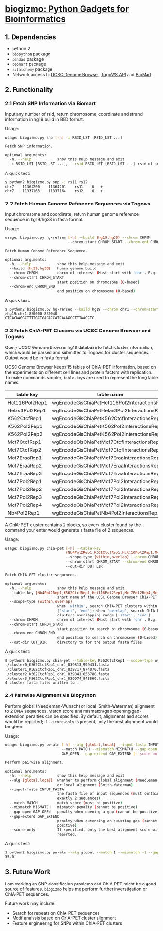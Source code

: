 # [biogizmo: Python Gadgets for Bioinformatics](https://github.com/erikyao/biogizmo)
  
## 1. Dependencies  
  
- python 2
- `biopython` package
- `pandas` package
- `biomart` package
- `sqlalchemy` package
- Network access to [UCSC Genome Browser](https://genome.ucsc.edu/), [TogoWS API](http://togows.org/) and [BioMart](http://grch37.ensembl.org/biomart/martview).
  
## 2. Functionality  
  
### 2.1 Fetch SNP Information via Biomart  
  
Input any number of rsid, return chromosome, coordinate and strand information in hg19 build in BED format.  

Usage:

```bash
usage: biogizmo.py snp [-h] -i RSID_LST [RSID_LST ...]

Fetch SNP information.

optional arguments:
  -h, --help            show this help message and exit
  -i RSID_LST [RSID_LST ...], --rsid RSID_LST [RSID_LST ...] rsid of interest; separate by space if there are multiple
```  
  
A quick test:

```bash
$ python2 biogizmo.py snp -i rs11 rs12
chr7	11364200	11364201	rs11	0	+
chr7	11337163	11337164	rs12	0	+
```
  
### 2.2 Fetch Human Genome Reference Sequences via Togows  

Input chromsome and coordinate, return human genome reference sequence in hg19/hg38 in fasta format.  
  
Usage:  
  
```bash
usage: biogizmo.py hg-refseq [-h] --build {hg19,hg38} --chrom CHROM
                             --chrom-start CHROM_START --chrom-end CHROM_END

Fetch Human Genome Reference Sequence.

optional arguments:
  -h, --help            show this help message and exit
  --build {hg19,hg38}   human genome build
  --chrom CHROM         chrom of interest (Must start with 'chr'. E.g. 'chr1')
  --chrom-start CHROM_START
                        start position on chromosome (0-based)
  --chrom-end CHROM_END
                        end position on chromosome (0-based)
```

A quick test:

```bash
$ python2 biogizmo.py hg-refseq --build hg19 --chrom chr1 --chrom-start 830000 --chrom-end 830040
>hg19:chr1:830000-830040
CTCACAAGGCTTTTGCTGAGACCATCAAAGCCTTTAACCTC
```

### 2.3 Fetch ChIA-PET Clusters via UCSC Genome Browser and Togows

Query UCSC Genome Browser hg19 database to fetch cluster information, which would be parsed and submitted to Togows for cluster sequences. Output would be in fasta format.

UCSC Genome Browser keeps 15 tables of ChIA-PET information, based on the experiments on different cell lines and protein factors with replication. To make commands simpler, `table-key`s are used to represent the long table names.

| table key      | table name                                   |
|----------------|----------------------------------------------|
| Hct116Pol2Rep1 | wgEncodeGisChiaPetHct116Pol2InteractionsRep1 |
| Helas3Pol2Rep1 | wgEncodeGisChiaPetHelas3Pol2InteractionsRep1 |
| K562CtcfRep1   | wgEncodeGisChiaPetK562CtcfInteractionsRep1   |
| K562Pol2Rep1   | wgEncodeGisChiaPetK562Pol2InteractionsRep1   |
| K562Pol2Rep2   | wgEncodeGisChiaPetK562Pol2InteractionsRep2   |
| Mcf7CtcfRep1   | wgEncodeGisChiaPetMcf7CtcfInteractionsRep1   |
| Mcf7CtcfRep2   | wgEncodeGisChiaPetMcf7CtcfInteractionsRep2   |
| Mcf7EraaRep1   | wgEncodeGisChiaPetMcf7EraaInteractionsRep1   |
| Mcf7EraaRep2   | wgEncodeGisChiaPetMcf7EraaInteractionsRep2   |
| Mcf7EraaRep3   | wgEncodeGisChiaPetMcf7EraaInteractionsRep3   |
| Mcf7Pol2Rep1   | wgEncodeGisChiaPetMcf7Pol2InteractionsRep1   |
| Mcf7Pol2Rep2   | wgEncodeGisChiaPetMcf7Pol2InteractionsRep2   |
| Mcf7Pol2Rep3   | wgEncodeGisChiaPetMcf7Pol2InteractionsRep3   |
| Mcf7Pol2Rep4   | wgEncodeGisChiaPetMcf7Pol2InteractionsRep4   |
| Nb4Pol2Rep1    | wgEncodeGisChiaPetNb4Pol2InteractionsRep1    |

A ChIA-PET cluster contains 2 blocks, so every cluster found by the command your enter would generate a fasta file of 2 sequences.

Usage:

```bash
usage: biogizmo.py chia-pet [-h] --table-key
                            {Nb4Pol2Rep1,K562CtcfRep1,Hct116Pol2Rep1,Mcf7Pol2Rep4,Mcf7Pol2Rep3,Mcf7Pol2Rep2,Mcf7Pol2Rep1,Mcf7EraaRep2,K562Pol2Rep1,Helas3Pol2Rep1,Mcf7EraaRep3,Mcf7CtcfRep1,Mcf7CtcfRep2,Mcf7EraaRep1,K562Pol2Rep2}
                            --scope-type {within,overlap} --chrom CHROM
                            --chrom-start CHROM_START --chrom-end CHROM_END
                            --out-dir OUT_DIR

Fetch ChIA-PET cluster sequences.

optional arguments:
  -h, --help            show this help message and exit
  --table-key {Nb4Pol2Rep1,K562CtcfRep1,Hct116Pol2Rep1,Mcf7Pol2Rep4,Mcf7Pol2Rep3,Mcf7Pol2Rep2,Mcf7Pol2Rep1,Mcf7EraaRep2,K562Pol2Rep1,Helas3Pol2Rep1,Mcf7EraaRep3,Mcf7CtcfRep1,Mcf7CtcfRep2,Mcf7EraaRep1,K562Pol2Rep2}
                        short name of the UCSC Genome Browser ChIA-PET tables
  --scope-type {within,overlap}
                        when 'within', search ChIA-PET clusters within range
                        ['start', 'end']; when 'overlap', search ChIA-PET
                        clusters overlapping range ['start', 'end']
  --chrom CHROM         chrom of interest (Must start with 'chr'. E.g. 'chr1')
  --chrom-start CHROM_START
                        start position to search on chromosome (0-based)
  --chrom-end CHROM_END
                        end position to search on chromosome (0-based)
  --out-dir OUT_DIR     directory to for the output fasta files
```

A quick test:

```bash
$ python2 biogizmo.py chia-pet --table-key K562CtcfRep1 --scope-type overlap --chrom chr1 --chrom-start 830000 --chrom-end 860000  --out-dir .
./cluster0_K562CtcfRep1_chr1_839813_999431.fasta
./cluster1_K562CtcfRep1_chr1_839717_874070.fasta
./cluster2_K562CtcfRep1_chr1_839841_856780.fasta
./cluster3_K562CtcfRep1_chr1_839974_848569.fasta
4 cluster fasta files written to .
```

### 2.4 Pairwise Alignment via Biopython

Perform global (Needleman-Wunsch) or local (Smith-Waterman) alignment to 2 DNA sequences. Match score and mismatch/gap-opening/gap-extension penalties can be specified. By default, alignments and scores would be reported; if `--score-only` is present, only the best alignment would be given.

Usage:

```bash
usage: biogizmo.py pw-aln [-h] --alg {global,local} --input-fasta INPUT_FASTA
                          --match MATCH --mismatch MISMATCH --gap-open
                          GAP_OPEN --gap-extend GAP_EXTEND [--score-only]

Perform pairwise alignment.

optional arguments:
  -h, --help            show this help message and exit
  --alg {global,local}  whether to perform global alignment (Needleman-Wunsch)
                        or local alignment (Smith-Waterman)
  --input-fasta INPUT_FASTA
                        the fasta file of input sequences (must contain
                        exactly 2 sequences)
  --match MATCH         match score (must be positive)
  --mismatch MISMATCH   mismatch penalty (cannot be positive)
  --gap-open GAP_OPEN   penalty when opening a gap (cannot be positive)
  --gap-extend GAP_EXTEND
                        penalty when extending an existing gap (cannot be
                        positive)
  --score-only          If specified, only the best alignment score will be
                        reported.
```

A quick test:

```bash
$ python2 biogizmo.py pw-aln --alg global --match 1 --mismatch -1 --gap-open -1 --gap-extend -1 --input-fasta cluster0_K562CtcfRep1_chr1_839813_999431.fasta --score-only
35.0
```

## 3. Future Work

I am working on SNP classificaion problems and ChIA-PET might be a good source of features. `biogizmo` helps me perform further inverstigation on ChIA-PET sequences.

Future work may include:

- Search for repeats on ChIA-PET sequences
- Motif analysis based on ChiA-PET cluster alignment
- Feature engineering for SNPs within ChiA-PET clusters 